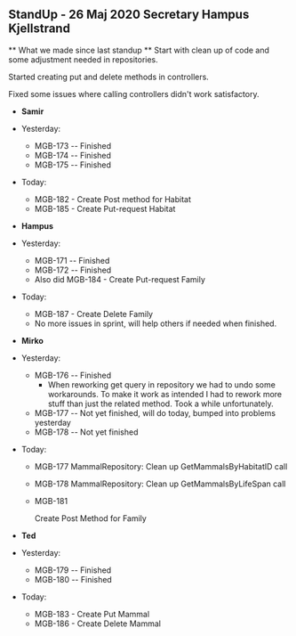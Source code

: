 ## StandUp - 26 Maj 2020 Secretary Hampus Kjellstrand
** What we made since last standup **
Start with clean up of code and some adjustment needed in repositories. 

Started creating put and delete methods in controllers.

Fixed some issues where calling controllers didn't work satisfactory.

* **Samir**
* Yesterday:
  * MGB-173 -- Finished
  * MGB-174 -- Finished
  * MGB-175 -- Finished
* Today:
  * MGB-182 - Create Post method for Habitat
  * MGB-185 - Create Put-request Habitat



* **Hampus**

* Yesterday:

  * MGB-171 -- Finished
  * MGB-172 -- Finished
  * Also did MGB-184 - Create Put-request Family

* Today:

  * MGB-187 - Create Delete Family
  * No more issues in sprint, will help others if needed when finished.

  

* **Mirko**

* Yesterday:

  * MGB-176 -- Finished
    * When reworking get query in repository we had to undo some workarounds. To make it work as intended I had to rework more stuff than just the related method. Took a while unfortunately.
  * MGB-177 -- Not yet finished, will do today, bumped into problems yesterday
  * MGB-178 -- Not yet finished

* Today:

  * MGB-177
    MammalRepository: Clean up GetMammalsByHabitatID call

  * MGB-178
    MammalRepository: Clean up GetMammalsByLifeSpan call

  * MGB-181 

    Create Post Method for Family



* **Ted**
* Yesterday:
  * MGB-179 -- Finished
  * MGB-180 -- Finished
* Today:
  * MGB-183 - Create Put Mammal
  * MGB-186 - Create Delete Mammal
